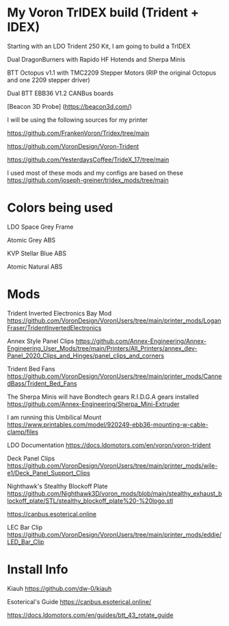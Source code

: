 # My Voron TrIDEX build (Trident + IDEX)

Starting with an LDO Trident 250 Kit, I am going to build a TrIDEX

Dual DragonBurners with Rapido HF Hotends and Sherpa Minis

BTT Octopus v1.1 with TMC2209 Stepper Motors (RIP the original Octopus and one 2209 stepper driver)

Dual BTT EBB36 V1.2 CANBus boards

[Beacon 3D Probe] (https://beacon3d.com/)

I will be using the following sources for my printer

https://github.com/FrankenVoron/Tridex/tree/main

https://github.com/VoronDesign/Voron-Trident

https://github.com/YesterdaysCoffee/TrideX_17/tree/main

I used most of these mods and my configs are based on these https://github.com/joseph-greiner/tridex_mods/tree/main

# Colors being used

LDO Space Grey Frame

Atomic Grey ABS

KVP Stellar Blue ABS

Atomic Natural ABS

# Mods

Trident Inverted Electronics Bay Mod
https://github.com/VoronDesign/VoronUsers/tree/main/printer_mods/LoganFraser/TridentInvertedElectronics

Annex Style Panel Clips
https://github.com/Annex-Engineering/Annex-Engineering_User_Mods/tree/main/Printers/All_Printers/annex_dev-Panel_2020_Clips_and_Hinges/panel_clips_and_corners

Trident Bed Fans
https://github.com/VoronDesign/VoronUsers/tree/main/printer_mods/CannedBass/Trident_Bed_Fans

The Sherpa Minis will have Bondtech gears R.I.D.G.A gears installed
https://github.com/Annex-Engineering/Sherpa_Mini-Extruder

I am running this Umbilical Mount https://www.printables.com/model/920249-ebb36-mounting-w-cable-clamp/files

LDO Documentation
https://docs.ldomotors.com/en/voron/voron-trident

Deck Panel Clips
https://github.com/VoronDesign/VoronUsers/tree/main/printer_mods/wile-e1/Deck_Panel_Support_Clips

Nighthawk's Stealthy Blockoff Plate
https://github.com/Nighthawk3D/voron_mods/blob/main/stealthy_exhaust_blockoff_plate/STL/stealthy_blockoff_plate%20-%20logo.stl

https://canbus.esoterical.online

LEC Bar Clip
https://github.com/VoronDesign/VoronUsers/tree/main/printer_mods/eddie/LED_Bar_Clip

# Install Info

Kiauh https://github.com/dw-0/kiauh

Esoterical's Guide https://canbus.esoterical.online/

https://docs.ldomotors.com/en/guides/btt_43_rotate_guide

